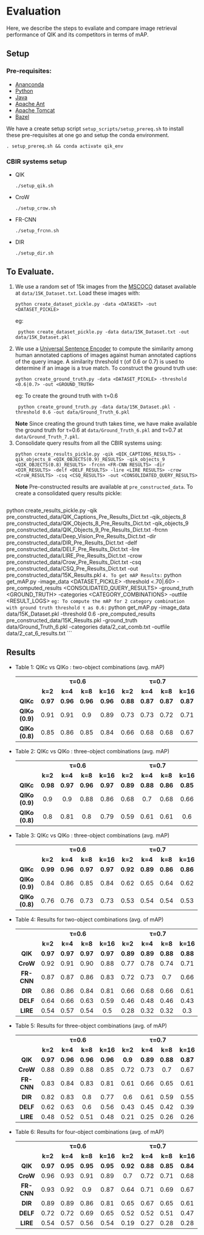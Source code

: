 # Evaluation
Here, we describe the steps to evaliate and compare image retrieval performance of QIK and its competitors in terms of mAP. 

## Setup
### Pre-requisites:
* [Ananconda](https://docs.anaconda.com/anaconda/install/)
* [Python](https://www.python.org/downloads/release/python-360/)
* [Java](https://www.java.com/en/download/)
* [Apache Ant](https://ant.apache.org/bindownload.cgi)
* [Apache Tomcat](https://tomcat.apache.org/download-90.cgi)
* [Bazel](https://docs.bazel.build/versions/master/install-ubuntu.html)

We have a create setup script `setup_scripts/setup_prereq.sh` to install these pre-requisites at one go and setup the conda environment.
```
. setup_prereq.sh && conda activate qik_env
```

### CBIR systems setup 
* QIK
    ```
    ./setup_qik.sh 
    ```
* CroW
    ```
    ./setup_crow.sh
    ```
* FR-CNN
    ```
    ./setup_frcnn.sh 
    ```
* DIR
    ```
    ./setup_dir.sh
    ```
## To Evaluate.
1. We use a random set of 15k images from the [MSCOCO](https://cocodataset.org/#home) dataset available at `data/15K_Dataset.txt`. Load these images with:  
    ```
    python create_dataset_pickle.py -data <DATASET> -out <DATASET_PICKLE> 
    ```
   eg: 
   ```
    python create_dataset_pickle.py -data data/15K_Dataset.txt -out data/15K_Dataset.pkl 
    ```
2. We use a [Universal Sentence Encoder](https://tfhub.dev/google/universal-sentence-encoder/1) to compute the similarity among human annotated captions of images against human annotated captions of the query image. A similarity threshold τ (of 0.6 or 0.7) is used to determine if an image is a true match. To construct the ground truth use:
    ```
    python create_ground_truth.py -data <DATASET_PICKLE> -threshold <0.6|0.7> -out <GROUND_TRUTH> 
    ```
   eg: To create the ground truth with τ=0.6
   ```
    python create_ground_truth.py -data data/15K_Dataset.pkl -threshold 0.6 -out data/Ground_Truth_6.pkl
    ```
   **Note** Since creating the ground truth takes time, we have make available the ground truth for τ=0.6 at `data/Ground_Truth_6.pkl` and τ=0.7 at `data/Ground_Truth_7.pkl`.
3. Consolidate query results from all the CBIR systems using:
    ```
    python create_results_pickle.py -qik <QIK_CAPTIONS_RESULTS> -qik_objects_8 <QIK_OBJECTS(0.9)_RESULTS> -qik_objects_9 <QIK_OBJECTS(0.8)_RESULTS> -frcnn <FR-CNN RESULTS> -dir <DIR_RESULTS> -delf <DELF_RESULTS> -lire <LIRE RESULTS> -crow <CroW_RESULTS> -csq <CSQ_RESULTS> -out <CONSOLIDATED_QUERY_RESULTS> 
    ```
   **Note** Pre-constructed results are available at `pre_constructed_data`. To create a consolidated query results pickle:
    ```
python create_results_pickle.py -qik pre_constructed_data/QIK_Captions_Pre_Results_Dict.txt -qik_objects_8 pre_constructed_data/QIK_Objects_8_Pre_Results_Dict.txt -qik_objects_9 pre_constructed_data/QIK_Objects_9_Pre_Results_Dict.txt -frcnn pre_constructed_data/Deep_Vision_Pre_Results_Dict.txt -dir pre_constructed_data/DIR_Pre_Results_Dict.txt -delf pre_constructed_data/DELF_Pre_Results_Dict.txt -lire pre_constructed_data/LIRE_Pre_Results_Dict.txt -crow pre_constructed_data/Crow_Pre_Results_Dict.txt -csq pre_constructed_data/CSQ_Pre_Results_Dict.txt -out pre_constructed_data/15K_Results.pkl
    ```
4. To get mAP Results:
    ```
    python get_mAP.py -image_data <DATASET_PICKLE> -threshold <.70|.60> -pre_computed_results <CONSOLIDATED_QUERY_RESULTS> -ground_truth <GROUND_TRUTH> -categories <CATEGORY_COMBINATIONS> -outfile <RESULT_LOGS> 
    ```
    eg: To compute the mAP for 2 category combination with ground truth threshold τ as 0.6:
    ```
    python get_mAP.py -image_data data/15K_Dataset.pkl -threshold 0.6 -pre_computed_results pre_constructed_data/15K_Results.pkl -ground_truth data/Ground_Truth_6.pkl -categories data/2_cat_comb.txt -outfile data/2_cat_6_results.txt
    ```

## Results
* Table 1:  QIKc vs QIKo : two-object combinations (avg. mAP)
    <table>
        <tr>
            <td rowspan="2"></td>
            <td align="center" colspan="4"><b>τ=0.6</b></td>
            <td align="center" colspan="4"><b>τ=0.7</b></td>
        </tr>
        <tr>
            <td align="center"><b>k=2</b></td>
            <td align="center"><b>k=4</b></td>
            <td align="center"><b>k=8</b></td>
            <td align="center"><b>k=16</b></td>
            <td align="center"><b>k=2</b></td>
            <td align="center"><b>k=4</b></td>
            <td align="center"><b>k=8</b></td>
            <td align="center"><b>k=16</b></td>
        </tr>
        <tr>
            <td align="center"><b>QIKc</b></td>
            <td align="center"><b>0.97</b></td>
            <td align="center"><b>0.96</b></td>
            <td align="center"><b>0.96</b></td>
            <td align="center"><b>0.96</b></td>
            <td align="center"><b>0.88</b></td>
            <td align="center"><b>0.87</b></td>
            <td align="center"><b>0.87</b></td>
            <td align="center"><b>0.87</b></td>
        </tr>
        <tr>
            <td align="center"><b>QIKo (0.9)</b></td>
            <td align="center">0.91</td>
            <td align="center">0.91</td>
            <td align="center">0.9</td>
            <td align="center">0.89</td>
            <td align="center">0.73</td>
            <td align="center">0.73</td>
            <td align="center">0.72</td>
            <td align="center">0.71</td>
        </tr>
        <tr>
            <td align="center"><b>QIKo (0.8)</b></td>
            <td align="center">0.85</td>
            <td align="center">0.86</td>
            <td align="center">0.85</td>
            <td align="center">0.84</td>
            <td align="center">0.66</td>
            <td align="center">0.68</td>
            <td align="center">0.68</td>
            <td align="center">0.67</td>
        </tr>
    </table>

* Table 2:  QIKc vs QIKo : three-object combinations (avg. mAP)
    <table>
        <tr>
            <td rowspan="2"></td>
            <td align="center" colspan="4"><b>τ=0.6</b></td>
            <td align="center" colspan="4"><b>τ=0.7</b></td>
        </tr>
        <tr>
            <td align="center"><b>k=2</b></td>
            <td align="center"><b>k=4</b></td>
            <td align="center"><b>k=8</b></td>
            <td align="center"><b>k=16</b></td>
            <td align="center"><b>k=2</b></td>
            <td align="center"><b>k=4</b></td>
            <td align="center"><b>k=8</b></td>
            <td align="center"><b>k=16</b></td>
        </tr>
        <tr>
            <td align="center"><b>QIKc</b></td>
            <td align="center"><b>0.98</b></td>
            <td align="center"><b>0.97</b></td>
            <td align="center"><b>0.96</b></td>
            <td align="center"><b>0.97</b></td>
            <td align="center"><b>0.89</b></td>
            <td align="center"><b>0.88</b></td>
            <td align="center"><b>0.86</b></td>
            <td align="center"><b>0.85</b></td>
        </tr>
        <tr>
            <td align="center"><b>QIKo (0.9)</b></td>
            <td align="center">0.9</td>
            <td align="center">0.9</td>
            <td align="center">0.88</td>
            <td align="center">0.86</td>
            <td align="center">0.68</td>
            <td align="center">0.7</td>
            <td align="center">0.68</td>
            <td align="center">0.66</td>
        </tr>
        <tr>
            <td align="center"><b>QIKo (0.8)</b></td>
            <td align="center">0.8</td>
            <td align="center">0.81</td>
            <td align="center">0.8</td>
            <td align="center">0.79</td>
            <td align="center">0.59</td>
            <td align="center">0.61</td>
            <td align="center">0.61</td>
            <td align="center">0.6</td>
        </tr>
    </table>

* Table 3:  QIKc vs QIKo : three-object combinations (avg. mAP)
    <table>
        <tr>
            <td rowspan="2"></td>
            <td align="center" colspan="4"><b>τ=0.6</b></td>
            <td align="center" colspan="4"><b>τ=0.7</b></td>
        </tr>
        <tr>
            <td align="center"><b>k=2</b></td>
            <td align="center"><b>k=4</b></td>
            <td align="center"><b>k=8</b></td>
            <td align="center"><b>k=16</b></td>
            <td align="center"><b>k=2</b></td>
            <td align="center"><b>k=4</b></td>
            <td align="center"><b>k=8</b></td>
            <td align="center"><b>k=16</b></td>
        </tr>
        <tr>
            <td align="center"><b>QIKc</b></td>
            <td align="center"><b>0.99</b></td>
            <td align="center"><b>0.96</b></td>
            <td align="center"><b>0.97</b></td>
            <td align="center"><b>0.97</b></td>
            <td align="center"><b>0.92</b></td>
            <td align="center"><b>0.89</b></td>
            <td align="center"><b>0.86</b></td>
            <td align="center"><b>0.86</b></td>
        </tr>
        <tr>
            <td align="center"><b>QIKo (0.9)</b></td>
            <td align="center">0.84</td>
            <td align="center">0.86</td>
            <td align="center">0.85</td>
            <td align="center">0.84</td>
            <td align="center">0.62</td>
            <td align="center">0.65</td>
            <td align="center">0.64</td>
            <td align="center">0.62</td>
        </tr>
        <tr>
            <td align="center"><b>QIKo (0.8)</b></td>
            <td align="center">0.76</td>
            <td align="center">0.76</td>
            <td align="center">0.73</td>
            <td align="center">0.73</td>
            <td align="center">0.53</td>
            <td align="center">0.54</td>
            <td align="center">0.54</td>
            <td align="center">0.53</td>
        </tr>
    </table>

*  Table 4: Results for two-object combinations (avg. of mAP)
    <table>
        <tr>
            <td rowspan="2"></td>
            <td align="center" colspan="4"><b>τ=0.6</b></td>
            <td align="center" colspan="4"><b>τ=0.7</b></td>
        </tr>
        <tr>
            <td align="center"><b>k=2</b></td>
            <td align="center"><b>k=4</b></td>
            <td align="center"><b>k=8</b></td>
            <td align="center"><b>k=16</b></td>
            <td align="center"><b>k=2</b></td>
            <td align="center"><b>k=4</b></td>
            <td align="center"><b>k=8</b></td>
            <td align="center"><b>k=16</b></td>
        </tr>
        <tr>
            <td align="center"><b>QIK</b></td>
            <td align="center"><b>0.97</b></td>
            <td align="center"><b>0.97</b></td>
            <td align="center"><b>0.97</b></td>
            <td align="center"><b>0.97</b></td>
            <td align="center"><b>0.89</b></td>
            <td align="center"><b>0.89</b></td>
            <td align="center"><b>0.88</b></td>
            <td align="center"><b>0.88</b></td>
        </tr>
        <tr>
            <td align="center"><b>CroW</b></td>
            <td align="center">0.92</td>
            <td align="center">0.91</td>
            <td align="center">0.90</td>
            <td align="center">0.88</td>
            <td align="center">0.77</td>
            <td align="center">0.78</td>
            <td align="center">0.74</td>
            <td align="center">0.71</td>
        </tr>
        <tr>
            <td align="center"><b>FR-CNN</b></td>
            <td align="center">0.87</td>
            <td align="center">0.87</td>
            <td align="center">0.86</td>
            <td align="center">0.83</td>
            <td align="center">0.72</td>
            <td align="center">0.73</td>
            <td align="center">0.7</td>
            <td align="center">0.66</td>
        </tr>
        <tr>
            <td align="center"><b>DIR</b></td>
            <td align="center">0.86</td>
            <td align="center">0.86</td>
            <td align="center">0.84</td>
            <td align="center">0.81</td>
            <td align="center">0.66</td>
            <td align="center">0.68</td>
            <td align="center">0.66</td>
            <td align="center">0.61</td>
        </tr>
        <tr>
            <td align="center"><b>DELF</b></td>
            <td align="center">0.64</td>
            <td align="center">0.66</td>
            <td align="center">0.63</td>
            <td align="center">0.59</td>
            <td align="center">0.46</td>
            <td align="center">0.48</td>
            <td align="center">0.46</td>
            <td align="center">0.43</td>
        </tr>
        <tr>
            <td align="center"><b>LIRE</b></td>
            <td align="center">0.54</td>
            <td align="center">0.57</td>
            <td align="center">0.54</td>
            <td align="center">0.5</td>
            <td align="center">0.28</td>
            <td align="center">0.32</td>
            <td align="center">0.32</td>
            <td align="center">0.3</td>
        </tr>
    </table>

*  Table 5: Results for three-object combinations (avg. of mAP)
    <table>
        <tr>
            <td rowspan="2"></td>
            <td align="center" colspan="4"><b>τ=0.6</b></td>
            <td align="center" colspan="4"><b>τ=0.7</b></td>
        </tr>
        <tr>
            <td align="center"><b>k=2</b></td>
            <td align="center"><b>k=4</b></td>
            <td align="center"><b>k=8</b></td>
            <td align="center"><b>k=16</b></td>
            <td align="center"><b>k=2</b></td>
            <td align="center"><b>k=4</b></td>
            <td align="center"><b>k=8</b></td>
            <td align="center"><b>k=16</b></td>
        </tr>
        <tr>
            <td align="center"><b>QIK</b></td>
            <td align="center"><b>0.97</b></td>
            <td align="center"><b>0.96</b></td>
            <td align="center"><b>0.96</b></td>
            <td align="center"><b>0.96</b></td>
            <td align="center"><b>0.9</b></td>
            <td align="center"><b>0.89</b></td>
            <td align="center"><b>0.88</b></td>
            <td align="center"><b>0.87</b></td>
        </tr>
        <tr>
            <td align="center"><b>CroW</b></td>
            <td align="center">0.88</td>
            <td align="center">0.89</td>
            <td align="center">0.88</td>
            <td align="center">0.85</td>
            <td align="center">0.72</td>
            <td align="center">0.73</td>
            <td align="center">0.7</td>
            <td align="center">0.67</td>
        </tr>
        <tr>
            <td align="center"><b>FR-CNN</b></td>
            <td align="center">0.83</td>
            <td align="center">0.84</td>
            <td align="center">0.83</td>
            <td align="center">0.81</td>
            <td align="center">0.61</td>
            <td align="center">0.66</td>
            <td align="center">0.65</td>
            <td align="center">0.61</td>
        </tr>
        <tr>
            <td align="center"><b>DIR</b></td>
            <td align="center">0.82</td>
            <td align="center">0.83</td>
            <td align="center">0.8</td>
            <td align="center">0.77</td>
            <td align="center">0.6</td>
            <td align="center">0.61</td>
            <td align="center">0.59</td>
            <td align="center">0.55</td>
        </tr>
        <tr>
            <td align="center"><b>DELF</b></td>
            <td align="center">0.62</td>
            <td align="center">0.63</td>
            <td align="center">0.6</td>
            <td align="center">0.56</td>
            <td align="center">0.43</td>
            <td align="center">0.45</td>
            <td align="center">0.42</td>
            <td align="center">0.39</td>
        </tr>
        <tr>
            <td align="center"><b>LIRE</b></td>
            <td align="center">0.48</td>
            <td align="center">0.52</td>
            <td align="center">0.51</td>
            <td align="center">0.48</td>
            <td align="center">0.21</td>
            <td align="center">0.25</td>
            <td align="center">0.26</td>
            <td align="center">0.26</td>
        </tr>
    </table>

*  Table 6: Results for four-object combinations (avg. of mAP)
    <table>
        <tr>
            <td rowspan="2"></td>
            <td align="center" colspan="4"><b>τ=0.6</b></td>
            <td align="center" colspan="4"><b>τ=0.7</b></td>
        </tr>
        <tr>
            <td align="center"><b>k=2</b></td>
            <td align="center"><b>k=4</b></td>
            <td align="center"><b>k=8</b></td>
            <td align="center"><b>k=16</b></td>
            <td align="center"><b>k=2</b></td>
            <td align="center"><b>k=4</b></td>
            <td align="center"><b>k=8</b></td>
            <td align="center"><b>k=16</b></td>
        </tr>
        <tr>
            <td align="center"><b>QIK</b></td>
            <td align="center"><b>0.97</b></td>
            <td align="center"><b>0.95</b></td>
            <td align="center"><b>0.95</b></td>
            <td align="center"><b>0.95</b></td>
            <td align="center"><b>0.92</b></td>
            <td align="center"><b>0.88</b></td>
            <td align="center"><b>0.85</b></td>
            <td align="center"><b>0.84</b></td>
        </tr>
        <tr>
            <td align="center"><b>CroW</b></td>
            <td align="center">0.96</td>
            <td align="center">0.93</td>
            <td align="center">0.91</td>
            <td align="center">0.89</td>
            <td align="center">0.7</td>
            <td align="center">0.72</td>
            <td align="center">0.71</td>
            <td align="center">0.68</td>
        </tr>
        <tr>
            <td align="center"><b>FR-CNN</b></td>
            <td align="center">0.93</td>
            <td align="center">0.92</td>
            <td align="center">0.9</td>
            <td align="center">0.87</td>
            <td align="center">0.64</td>
            <td align="center">0.71</td>
            <td align="center">0.69</td>
            <td align="center">0.67</td>
        </tr>
        <tr>
            <td align="center"><b>DIR</b></td>
            <td align="center">0.89</td>
            <td align="center">0.89</td>
            <td align="center">0.86</td>
            <td align="center">0.81</td>
            <td align="center">0.65</td>
            <td align="center">0.67</td>
            <td align="center">0.65</td>
            <td align="center">0.61</td>
        </tr>
        <tr>
            <td align="center"><b>DELF</b></td>
            <td align="center">0.72</td>
            <td align="center">0.72</td>
            <td align="center">0.69</td>
            <td align="center">0.65</td>
            <td align="center">0.52</td>
            <td align="center">0.52</td>
            <td align="center">0.51</td>
            <td align="center">0.47</td>
        </tr>
        <tr>
            <td align="center"><b>LIRE</b></td>
            <td align="center">0.54</td>
            <td align="center">0.57</td>
            <td align="center">0.56</td>
            <td align="center">0.54</td>
            <td align="center">0.19</td>
            <td align="center">0.27</td>
            <td align="center">0.28</td>
            <td align="center">0.28</td>
        </tr>
    </table>
